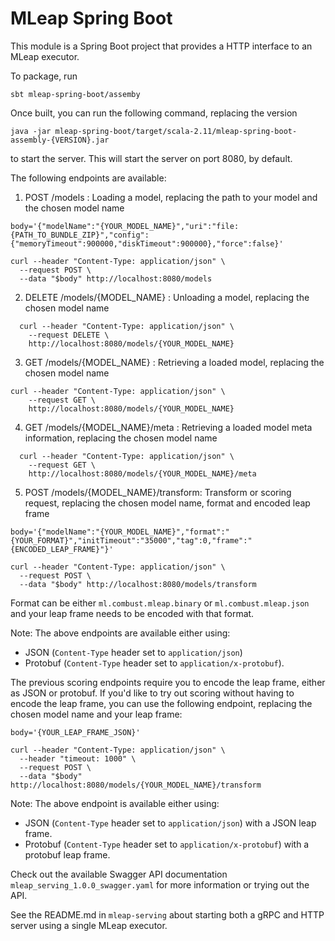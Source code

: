 # MLeap Spring Boot

This module is a Spring Boot project that provides a HTTP interface to an MLeap executor.

To package, run

```sbt mleap-spring-boot/assemby```

Once built, you can run the following command, replacing the version

```java -jar mleap-spring-boot/target/scala-2.11/mleap-spring-boot-assembly-{VERSION}.jar```

to start the server. This will start the server on port 8080, by default.

The following endpoints are available:

1. POST /models : Loading a model, replacing the path to your model and the chosen model name

```
body='{"modelName":"{YOUR_MODEL_NAME}","uri":"file:{PATH_TO_BUNDLE_ZIP}","config":{"memoryTimeout":900000,"diskTimeout":900000},"force":false}'

curl --header "Content-Type: application/json" \
  --request POST \
  --data "$body" http://localhost:8080/models
```

2. DELETE /models/{MODEL_NAME} : Unloading a model, replacing the chosen model name

```
  curl --header "Content-Type: application/json" \
    --request DELETE \
    http://localhost:8080/models/{YOUR_MODEL_NAME}
```

3. GET /models/{MODEL_NAME} : Retrieving a loaded model, replacing the chosen model name

```
curl --header "Content-Type: application/json" \
    --request GET \
    http://localhost:8080/models/{YOUR_MODEL_NAME}
```

4. GET /models/{MODEL_NAME}/meta : Retrieving a loaded model meta information, replacing the chosen model name

```
  curl --header "Content-Type: application/json" \
    --request GET \
    http://localhost:8080/models/{YOUR_MODEL_NAME}/meta

```

5. POST /models/{MODEL_NAME}/transform: Transform or scoring request, replacing the chosen model name, format and encoded leap frame

```
body='{"modelName":"{YOUR_MODEL_NAME}","format":"{YOUR_FORMAT}","initTimeout":"35000","tag":0,"frame":"{ENCODED_LEAP_FRAME}"}'

curl --header "Content-Type: application/json" \
  --request POST \
  --data "$body" http://localhost:8080/models/transform
```

Format can be either `ml.combust.mleap.binary` or `ml.combust.mleap.json` and your leap frame needs to be encoded with that format.

Note: The above endpoints are available either using: 
- JSON (`Content-Type` header set to `application/json`)
- Protobuf (`Content-Type` header set to `application/x-protobuf`).

The previous scoring endpoints require you to encode the leap frame, either as JSON or protobuf. If you'd like to try out scoring without having to
encode the leap frame, you can use the following endpoint, replacing the chosen model name and your leap frame:

```
body='{YOUR_LEAP_FRAME_JSON}'

curl --header "Content-Type: application/json" \
  --header "timeout: 1000" \
  --request POST \
  --data "$body" http://localhost:8080/models/{YOUR_MODEL_NAME}/transform
```

Note: The above endpoint is available either using: 
- JSON (`Content-Type` header set to `application/json`) with a JSON leap frame.
- Protobuf (`Content-Type` header set to `application/x-protobuf`) with a protobuf leap frame.

Check out the available Swagger API documentation `mleap_serving_1.0.0_swagger.yaml` for more information or trying out the API.

See the README.md in `mleap-serving` about starting both a gRPC and HTTP server using a single MLeap executor.